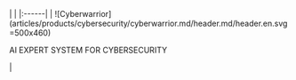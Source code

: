<div class="product-header" markdown="1">
|   |
|:------|
| ![Cyberwarrior](articles/products/cybersecurity/cyberwarrior.md/header.md/header.en.svg =500x460) <p>AI EXPERT SYSTEM FOR CYBERSECURITY</p> |
</div>